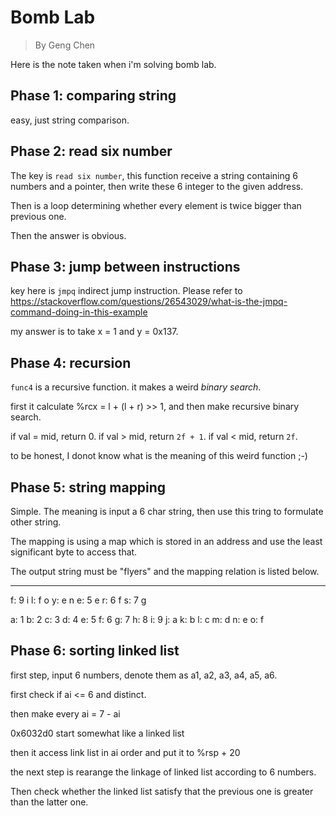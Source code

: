 # Bomb Lab

> By Geng Chen

Here is the note taken when i'm solving bomb lab.

## Phase 1: comparing string

easy, just string comparison.

## Phase 2: read six number

The key is `read six number`, this function receive a string containing 6 numbers and a pointer, then write these 6 integer to the given address.

Then is a loop determining whether every element is twice bigger than previous one.

Then the answer is obvious.

## Phase 3: jump between instructions

key here is `jmpq` indirect jump instruction. Please refer to https://stackoverflow.com/questions/26543029/what-is-the-jmpq-command-doing-in-this-example

my answer is to take x = 1 and y = 0x137.

## Phase 4: recursion

`func4` is a recursive function. it makes a weird *binary search*. 

first it calculate %rcx = l + (l + r) >> 1, and then make recursive binary search. 

if val = mid, return 0.
if val > mid, return `2f + 1`.
if val < mid, return `2f`.

to be honest, I donot know what is the meaning of this weird function ;-)

## Phase 5: string mapping

Simple. The meaning is input a 6 char string, then use this tring to formulate other string.

The mapping is using a map which is stored in an address and use the least significant byte to access that. 

The output string must be "flyers" and the mapping relation is listed below.

---

f: 9  i
l: f  o
y: e  n
e: 5  e
r: 6  f
s: 7  g

a: 1
b: 2
c: 3
d: 4
e: 5
f: 6
g: 7
h: 8
i: 9
j: a
k: b
l: c
m: d
n: e
o: f

## Phase 6: sorting linked list

first step, input 6 numbers, denote them as a1, a2, a3, a4, a5, a6.

first check if ai <= 6 and distinct.

then make every ai = 7 - ai

0x6032d0 start somewhat like a linked list

then it access link list in ai order and put it to %rsp + 20

the next step is rearange the linkage of linked list according to 6 numbers.

Then check whether the linked list satisfy that the previous one is greater than the latter one.
